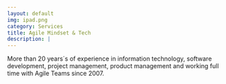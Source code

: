 ```yaml
---
layout: default
img: ipad.png
category: Services
title: Agile Mindset & Tech
description: |
---
```

  More than 20 years´s of experience in information technology, software development, project management, product management and working full time with Agile Teams since 2007.
